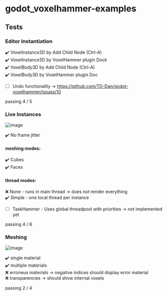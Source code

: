 # godot_voxelhammer-examples

## Tests

### Editor Instantiation

:heavy_check_mark: VoxelInstance3D by Add Child Node (Ctrl-A)<br>
:heavy_check_mark: VoxelInstance3D by VoxelHammer plugin Dock<br>
:heavy_check_mark: VoxelBody3D by Add Child Node (Ctrl-A)<br>
:heavy_check_mark: VoxelBody3D by VoxelHammer plugin Doc

- [ ] Undo functionality -> https://github.com/TD-Dan/godot-voxelhammer/issues/10

passing 4 / 5

### Live Instances

![image](https://user-images.githubusercontent.com/37656679/235439473-424265e2-1125-42bd-a40e-a77f718ef722.png)

:heavy_check_mark: No frame jitter<br>
#### meshing modes:
:heavy_check_mark: Cubes<br>
:heavy_check_mark: Faces<br>
#### thread modes:
:x: None - runs in main thread -> does not render everything<br>
:heavy_check_mark: Simple - one local thread per instance
- [ ] TaskHammer - Uses global threadpool with priorities -> not implemented yet

passing 4 / 6


### Meshing

![image](https://user-images.githubusercontent.com/37656679/235443330-9b153515-7dda-4181-b60f-a714d44d34e7.png)

:heavy_check_mark: single material<br>
:heavy_check_mark: multiple materials<br>
:x: erroneus materials -> negative indices should display error material<br>
:x: transparencies -> should show internal voxels<br>

passing 2 / 4

